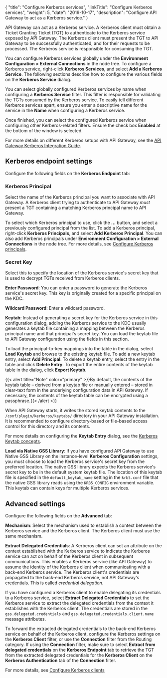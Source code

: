 {
"title": "Configure Kerberos services",
"linkTitle": "Configure Kerberos services",
"weight": 5,
"date": "2019-10-17",
"description": "Configure API Gateway to act as a Kerberos service."
}

API Gateway can act as a Kerberos service. A Kerberos client must obtain a Ticket Granting Ticket (TGT) to authenticate to the Kerberos service exposed by API Gateway. The Kerberos client must present the TGT to API Gateway to be successfully authenticated, and for their requests to be processed. The Kerberos service is responsible for consuming the TGT.

You can configure Kerberos services globally under the **Environment Configuration > External Connections**
in the node tree. To configure a Kerberos service, right-click **Kerberos Services**, and select **Add a Kerberos Service**. The following sections describe how to configure the various fields on the **Kerberos Service**
dialog.

You can select globally configured Kerberos services by name when configuring a **Kerberos Service**
filter. This filter is responsible for validating the TGTs consumed by the Kerberos service. To easily tell different Kerberos services apart, ensure you enter a descriptive name for the service in the **Name**
when configuring a Kerberos service.

Once finished, you can select the configured Kerberos service when configuring other Kerberos-related filters. Ensure the check box **Enabled**
at the bottom of the window is selected.

For more details on different Kerberos setups with API Gateway, see the [API Gateway Kerberos Integration Guide](/docs/apigtw_kerberos/).

## Kerberos endpoint settings

Configure the following fields on the **Kerberos Endpoint**
tab:

### Kerberos Principal

Select the name of the Kerberos principal you want to associate with API Gateway. A Kerberos client trying to authenticate to API Gateway *must*
present a TGT containing a matching Kerberos principal name to API Gateway.

To select which Kerberos principal to use, click the **...** button, and select a previously configured principal from the list. To add a Kerberos principal, right-click **Kerberos Principals**, and select **Add Kerberos Principal**. You can also add Kerberos principals under **Environment Configuration > External Connections** in the node tree. For more details, see [Configure Kerberos principals](/docs/apim_policydev/apigw_external_connections/common_client_credentials#configure-kerberos-principals).

### Secret Key

Select this to specify the location of the Kerberos service's secret key that is used to decrypt TGTs received from Kerberos clients.

**Enter Password**:
You can enter a password to generate the Kerberos service's secret key. This key is originally created for a specific principal on the KDC.

**Wildcard Password**:
Enter a wildcard password.

**Keytab**:
Instead of generating a secret key for the Kerberos service in this configuration dialog, adding the Kerberos service to the KDC usually generates a keytab
file containing a mapping between the Kerberos principal name and that principal's secret key. You can load the keytab file to API Gateway configuration using the fields in this section.

To load the principal-to-key mappings into the table in the dialog, select **Load Keytab**
and browse to the existing keytab file. To add a new keytab entry, select **Add Principal**. To delete a keytab entry, select the entry in the table and click **Delete Entry**. To export the entire contents of the keytab table in the dialog, click **Export Keytab**.

{{< alert title="Note" color="primary" >}}By default, the contents of the keytab table – derived from a keytab file or manually entered – stored in clear-text form in the underlying configuration data in API Gateway. If necessary, the contents of the keytab table can be encrypted using a passphrase.{{< /alert >}}

When API Gateway starts, it writes the stored keytab contents to the `/conf/plugin/kerberos/keytabs/`
directory in your API Gateway installation. It is recommended to configure directory-based or file-based access control for this directory and its contents.

For more details on configuring the **Keytab Entry**
dialog, see the [Kerberos Keytab concepts](/docs/apim_policydev/apigw_external_connections/common_client_credentials#kerberos-keytab-concepts).

**Load via Native GSS Library**:
If you have configured API Gateway to use Native GSS Library
on the instance-level **Kerberos Configuration**
settings, you must choose to load the Kerberos service's secret key from the preferred location. The native GSS library expects the Kerberos service's secret key to be in the default system keytab file. The location of this keytab file is specified in the `default_keytab_name`
setting in the `krb5.conf`
file that the native GSS library reads using the `KRB5_CONFIG`
environment variable. This keytab can contain keys for multiple Kerberos services.

## Advanced settings

Configure the following fields on the **Advanced**
tab:

**Mechanism**:
Select the mechanism used to establish a context between the Kerberos service and the Kerberos client. The Kerberos client must use the same mechanism.

**Extract Delegated Credentials**:
A Kerberos client can set an attribute on the context established with the Kerberos service to indicate the Kerberos service can act on behalf of the Kerberos client in subsequent communications. This enables a Kerberos service (like API Gateway) to assume the identity of the Kerberos client when communicating with a back-end Kerberos service. The Kerberos client's credentials are propagated to the back-end Kerberos service, not API Gateway's credentials. This is called *credential delegation*.

If you have configured a Kerberos client to enable delegating its credentials to a Kerberos service, select **Extract Delegated Credentials** to set the Kerberos service to extract the delegated credentials from the context it establishes with the Kerberos client. The credentials are stored in the `gss.delegated.credentials`
and `gss.delegated.credentials.client.name`
message attributes.

To forward the extracted delegated credentials to the back-end Kerberos service on behalf of the Kerberos client, configure the Kerberos settings on the **Kerberos Client**
filter, or use the **Connection**
filter from the Routing category. If using the **Connection** filter, make sure to select **Extract from delegated credentials**
on the **Kerberos Endpoint**
tab to retrieve the TGT from the extracted delegated credentials for the **Kerberos Client**
on the **Kerberos Authentication**
tab of the **Connection**
filter.

For more details, see [Configure Kerberos clients](/docs/apim_policydev/apigw_external_connections/common_client_credentials#configure-kerberos-clients)
